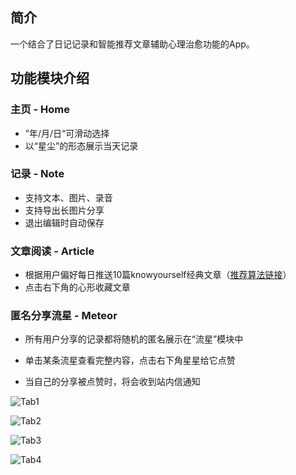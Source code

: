 ## 简介

一个结合了日记记录和智能推荐文章辅助心理治愈功能的App。


## 功能模块介绍

### 主页 - Home

- ”年/月/日“可滑动选择
- 以“星尘”的形态展示当天记录



### 记录 - Note

- 支持文本、图片、录音
- 支持导出长图片分享
- 退出编辑时自动保存



### 文章阅读 - Article

- 根据用户偏好每日推送10篇knowyourself经典文章（[推荐算法链接][1]）
- 点击右下角的心形收藏文章



### 匿名分享流星 - Meteor

- 所有用户分享的记录都将随机的匿名展示在“流星”模块中

- 单击某条流星查看完整内容，点击右下角星星给它点赞

- 当自己的分享被点赞时，将会收到站内信通知


![Tab1](https://github.com/ZhaoxiZhang/Stardust/blob/master/Images/1.png)

![Tab2](https://github.com/ZhaoxiZhang/Stardust/blob/master/Images/2.png)

![Tab3](https://github.com/ZhaoxiZhang/Stardust/blob/master/Images/3.png)

![Tab4](https://github.com/ZhaoxiZhang/Stardust/blob/master/Images/4.png)


[1]: https://github.com/ZhaoxiZhang/Stardust/blob/master/Docs/Recommendation%20Algorithm.pdf

